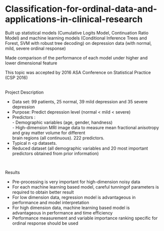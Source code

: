 # Classification-for-ordinal-data-and-applications-in-clinical-research

Built up statistical models (Cumulative Logits Model, Continuation Ratio Model) and machine learning models 
(Conditional Inference Trees and Forest, SVM with robust tree decoding) on depression data (with normal, mild, 
severe ordinal response)

Made comparison of the performance of each model under higher and lower dimensional feature

This topic was accepted by 2016 ASA Conference on Statistical Practice (CSP 2016)
<br />
<br />

Project Description <br />
  - Data set: 99 patients, 25 normal, 39 mild depression and 35 severe depression <br />
  - Purpose: Predict depression level (normal < mild < severe) <br />
  - Predictors :    <br />
        - Demographic variables (age, gender, handness) <br />
        - High-dimension MRI image data to measure mean fractional anisotropy and gray matter volume for different  <br />
          brain regions (all continuous). 222 predictors. <br />
  - Typical n <p datasets. <br />
  - Reduced dataset (all demographic variables and 20 most important predictors obtained from prior information) <br />
  
<br />
  
Results <br />
  - Pre-processing is very important for high-dimension noisy data <br />
  - For each machine learning based model, careful tunningof parameters is required to obtain better result <br />
  - For low dimension data, regression model is advantageous in performance and model interpretation <br />
  - For high dimension data, machine learning based model is advantageous in performance and time efficiency <br />
  - Performance measurement and variable importance ranking specific for ordinal response should be used <br />
